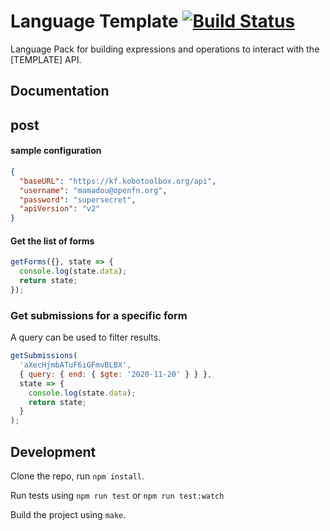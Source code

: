 # Language Template [![Build Status](https://travis-ci.org/OpenFn/language-template.svg?branch=master)](https://travis-ci.org/OpenFn/language-template)

Language Pack for building expressions and operations to interact with the
[TEMPLATE] API.

## Documentation

## post

#### sample configuration

```json
{
  "baseURL": "https://kf.kobotoolbox.org/api",
  "username": "mamadou@openfn.org",
  "password": "supersecret",
  "apiVersion": "v2"
}
```

#### Get the list of forms

```js
getForms({}, state => {
  console.log(state.data);
  return state;
});
```

### Get submissions for a specific form
A query can be used to filter results.

```js
getSubmissions(
  'aXecHjmbATuF6iGFmvBLBX',
  { query: { end: { $gte: '2020-11-20' } } },
  state => {
    console.log(state.data);
    return state;
  }
);
```

## Development

Clone the repo, run `npm install`.

Run tests using `npm run test` or `npm run test:watch`

Build the project using `make`.
